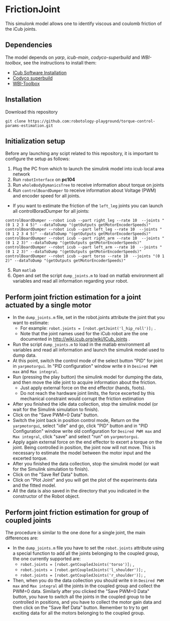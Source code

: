 # FrictionJoint
This simulonk model allows one to identify viscous and coulomb friction of the iCub joints. 

## Dependencies
The model depends on *yarp*, *icub-main*, *codyco-superbuild* and *WBI-toolbox*, see the instructions to install them:
- [ICub Software Installation](http://wiki.icub.org/wiki/ICub_Software_Installation)
- [Codyco superbuild](https://github.com/robotology/codyco-superbuild)
- [WBI-Toolbox](https://github.com/robotology-playground/WBI-Toolbox)

## Installation
Download this repository
```
git clone https://github.com:robotology-playground/torque-control-params-estimation.git
```
## Initialization setup
Before any launching any scipt related to this repository, it is important to configure the setup as follows:

1. Plug the PC from which to launch the simulink model into icub local area network
2. Run `robotInterface` on **pc104**
3. Run `wholeBodyDymanicsTree` to receive information about torque on joints
4. Run `controlBoardDumper` to receive information about Voltage (PWM) and encoder speed for all joints.
  - If you want to estimate the friction of the `left_leg` joints you can launch all controlBoradDumper for all joints:
```
controlBoardDumper --robot icub --part right_leg --rate 10  --joints "(0 1 2 3 4 5)" --dataToDump "(getOutputs getMotorEncoderSpeeds)"
controlBoardDumper --robot icub --part left_leg --rate 10  --joints "(0 1 2 3 4 5)" --dataToDump "(getOutputs getMotorEncoderSpeeds)"
controlBoardDumper --robot icub --part right_arm --rate 10  --joints "(0 1 2 3)" --dataToDump "(getOutputs getMotorEncoderSpeeds)"
controlBoardDumper --robot icub --part left_arm --rate 10  --joints "(0 1 2 3)" --dataToDump "(getOutputs getMotorEncoderSpeeds)"
controlBoardDumper --robot icub --part torso --rate 10  --joints "(0 1 2)" --dataToDump "(getOutputs getMotorEncoderSpeeds)"
```
5. Run `matlab` 
6. Open and set the script `dump_joints.m` to load on matlab environment all variables and read all information regarding your robot. 

## Perform joint friction estimation for a joint actuated by a single motor
- In the `dump_joints.m` file, set in the robot.joints attribute the joint that you want to estimate:
  - For example: `robot.joints = [robot.getJoint('l_hip_roll')];` .
  - Note that the joint names used for the iCub robot are the one documented in http://wiki.icub.org/wiki/ICub_joints .
- Run the script `dump_joints.m` to load in the matlab environment all variables and read all information and launch the simulink model used to dump data. 
- At this point, switch the control mode of the select button "PID" for joint in `yarpmotorgui`. In "PID configuration" window write `0` in `Desired PWM max` and `Max integral`.
- Run (pressing the play button) the simulink model for dumping the data, and then move the idle joint to acquire information about the friction. 
  - Just apply external force on the end effector (hands, foots). 
  - Do not reach the hardware joint limits, the force excerted by this mechanical constraint would corrupt the friction estimation 
- After you finished the idle data collection, stop the simulink model (or wait for the Simulink simulation to finish).
- Click on the "Save PWM=0 Data" button.
- Switch the joint back in position control mode, Return on the `yarpmotorgui`, select "idle" and go, click "PID" button and in "PID Configuration" window write old configuration for `Desired PWM max` and `Max integral`, click "save" and select "run" on `yarpmotorgui`.
- Apply again external force on the end effector to excert a torque on the joint. Being controlled in position, the joint now will not move. This is necessary to estimate the model between the motor input and the excerted torque. 
- After you finished the data collection, stop the simulink model (or wait for the Simulink simulation to finish).
- Click on the "Save Ref Data" button. 
- Click on "Plot Joint" and you will get the plot of the experiments data and the fitted model. 
- All the data is also saved in the directory that you indicated in the constructor of the Robot object. 

## Perform joint friction estimation for group of coupled joints
The procedure is similar to the one done for a single joint, the main differences are:
 - In the `dump_joints.m` file you have to set the `robot.joints` attribute using a special function to add all the joints belonging to the coupled group, the one currently supported are: 
    - `robot.joints = [robot.getCoupledJoints('torso')];` ,
    - `robot.joints = [robot.getCoupledJoints('l_shoulder')];` ,
    - `robot.joints = [robot.getCoupledJoints('r_shoulder')];` ,
 - Then, when you do the data collection you should write `0` in `Desired PWM max` and `Max integral` all the joints in the coupled group and collect the PWM=0 data. Similarly after you clicked  the "Save PWM=0 Data" button, you have to switch all the joints in the coupled group to be controlled in positions, and you have to collect the motor gain data and then click on the "Save Ref Data" button. Remember to try to get exciting data for all the motors belonging to the coupled group. 

